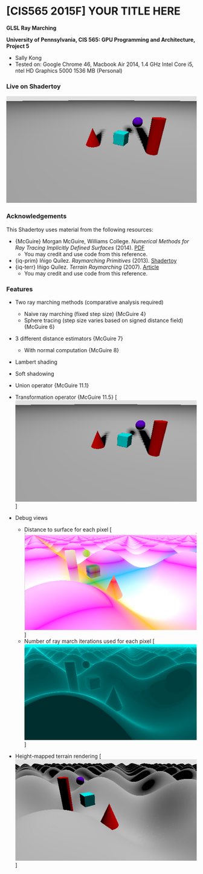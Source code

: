 # [CIS565 2015F] YOUR TITLE HERE

**GLSL Ray Marching**

**University of Pennsylvania, CIS 565: GPU Programming and Architecture, Project 5**

* Sally Kong
* Tested on: Google Chrome 46, Macbook Air 2014, 1.4 GHz Intel Core i5, ntel HD Graphics 5000 1536 MB (Personal)

### Live on Shadertoy 

[![](img/shadow.png)](https://www.shadertoy.com/view/MlBXzc)

### Acknowledgements
This Shadertoy uses material from the following resources:

* {McGuire}
  Morgan McGuire, Williams College.
  *Numerical Methods for Ray Tracing Implicitly Defined Surfaces* (2014).
  [PDF](http://graphics.cs.williams.edu/courses/cs371/f14/reading/implicit.pdf)
  * You may credit and use code from this reference.
* {iq-prim}
  Iñigo Quílez.
  *Raymarching Primitives* (2013).
  [Shadertoy](https://www.shadertoy.com/view/Xds3zN)
* {iq-terr}
  Iñigo Quílez.
  *Terrain Raymarching* (2007).
  [Article](http://www.iquilezles.org/www/articles/terrainmarching/terrainmarching.htm)
  * You may credit and use code from this reference.

### Features

* Two ray marching methods (comparative analysis required)
  * Naive ray marching (fixed step size) {McGuire 4}
  * Sphere tracing (step size varies based on signed distance field) {McGuire 6}
* 3 different distance estimators {McGuire 7}
  * With normal computation {McGuire 8}
* Lambert shading
* Soft shadowing 
* Union operator {McGuire 11.1}
* Transformation operator {McGuire 11.5}
[![](img/shadow.png)]

* Debug views
  * Distance to surface for each pixel
  [![](img/position.png)]
  * Number of ray march iterations used for each pixel
  [![](img/sphere_step.png)]
* Height-mapped terrain rendering 
  [![](img/naive.png)]

  

